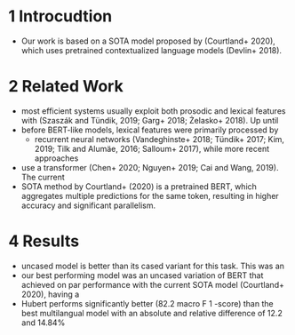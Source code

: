 # 1 Introcudtion

* Our work is based on a SOTA model proposed by (Courtland+ 2020),
  which uses pretrained contextualized language models (Devlin+ 2018).

# 2 Related Work

* most efficient systems usually exploit both prosodic and lexical features with
  (Szaszák and Tündik, 2019; Garg+ 2018; Żelasko+ 2018). Up until
* before BERT-like models, lexical features were primarily processed by
  * recurrent neural networks (Vandeghinste+ 2018; Tündik+ 2017; Kim, 2019;
    Tilk and Alumäe, 2016; Salloum+ 2017), while more recent approaches
* use a transformer (Chen+ 2020; Nguyen+ 2019; Cai and Wang, 2019). The current
* SOTA method by Courtland+ (2020) is a pretrained BERT, which aggregates
  multiple predictions for the same token, resulting in higher accuracy and
  significant parallelism.

# 4 Results

* uncased model is better than its cased variant for this task. This was an
* our best performing model was an uncased variation of BERT that achieved on
  par performance with the current SOTA model (Courtland+ 2020), having a
* Hubert performs significantly better (82.2 macro F 1 -score) than the best
  multilangual model with an absolute and relative difference of 12.2 and 14.84%
